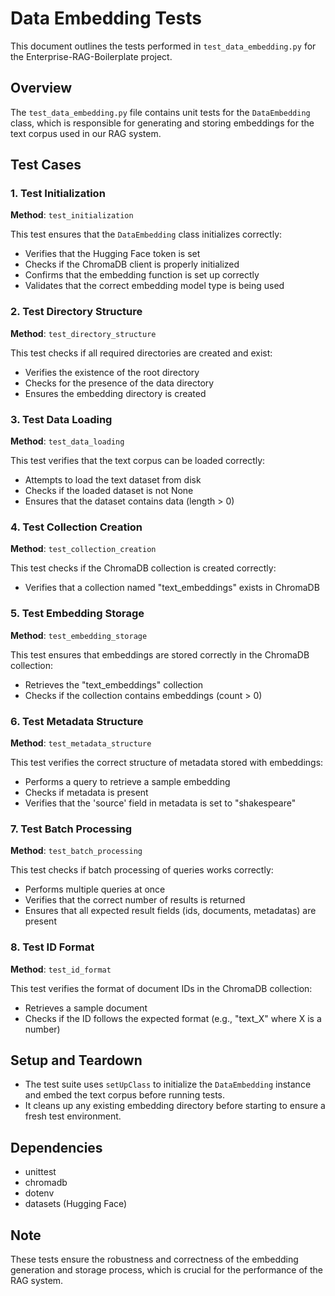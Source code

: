 # Data Embedding Tests

This document outlines the tests performed in `test_data_embedding.py` for the Enterprise-RAG-Boilerplate project.

## Overview

The `test_data_embedding.py` file contains unit tests for the `DataEmbedding` class, which is responsible for generating and storing embeddings for the text corpus used in our RAG system.

## Test Cases

### 1. Test Initialization

**Method**: `test_initialization`

This test ensures that the `DataEmbedding` class initializes correctly:
- Verifies that the Hugging Face token is set
- Checks if the ChromaDB client is properly initialized
- Confirms that the embedding function is set up correctly
- Validates that the correct embedding model type is being used

### 2. Test Directory Structure

**Method**: `test_directory_structure`

This test checks if all required directories are created and exist:
- Verifies the existence of the root directory
- Checks for the presence of the data directory
- Ensures the embedding directory is created

### 3. Test Data Loading

**Method**: `test_data_loading`

This test verifies that the text corpus can be loaded correctly:
- Attempts to load the text dataset from disk
- Checks if the loaded dataset is not None
- Ensures that the dataset contains data (length > 0)

### 4. Test Collection Creation

**Method**: `test_collection_creation`

This test checks if the ChromaDB collection is created correctly:
- Verifies that a collection named "text_embeddings" exists in ChromaDB

### 5. Test Embedding Storage

**Method**: `test_embedding_storage`

This test ensures that embeddings are stored correctly in the ChromaDB collection:
- Retrieves the "text_embeddings" collection
- Checks if the collection contains embeddings (count > 0)

### 6. Test Metadata Structure

**Method**: `test_metadata_structure`

This test verifies the correct structure of metadata stored with embeddings:
- Performs a query to retrieve a sample embedding
- Checks if metadata is present
- Verifies that the 'source' field in metadata is set to "shakespeare"

### 7. Test Batch Processing

**Method**: `test_batch_processing`

This test checks if batch processing of queries works correctly:
- Performs multiple queries at once
- Verifies that the correct number of results is returned
- Ensures that all expected result fields (ids, documents, metadatas) are present

### 8. Test ID Format

**Method**: `test_id_format`

This test verifies the format of document IDs in the ChromaDB collection:
- Retrieves a sample document
- Checks if the ID follows the expected format (e.g., "text_X" where X is a number)

## Setup and Teardown

- The test suite uses `setUpClass` to initialize the `DataEmbedding` instance and embed the text corpus before running tests.
- It cleans up any existing embedding directory before starting to ensure a fresh test environment.

## Dependencies

- unittest
- chromadb
- dotenv
- datasets (Hugging Face)

## Note

These tests ensure the robustness and correctness of the embedding generation and storage process, which is crucial for the performance of the RAG system.